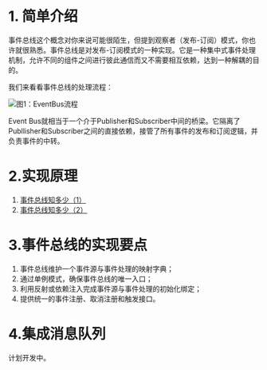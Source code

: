 

# 1. 简单介绍
事件总线这个概念对你来说可能很陌生，但提到观察者（发布-订阅）模式，你也许就很熟悉。事件总线是对发布-订阅模式的一种实现。它是一种集中式事件处理机制，允许不同的组件之间进行彼此通信而又不需要相互依赖，达到一种解耦的目的。

我们来看看事件总线的处理流程：

![图1：EventBus流程](http://upload-images.jianshu.io/upload_images/2799767-6f44bdefa88a23a2.png?imageMogr2/auto-orient/strip%7CimageView2/2/w/1240)

Event Bus就相当于一个介于Publisher和Subscriber中间的桥梁。它隔离了Publlisher和Subscriber之间的直接依赖，接管了所有事件的发布和订阅逻辑，并负责事件的中转。

# 2.实现原理
1. [事件总线知多少（1）](http://www.jianshu.com/p/22fbe7a7c120)
2. [事件总线知多少（2）](http://www.jianshu.com/p/61042d36b010)


# 3.事件总线的实现要点
1. 事件总线维护一个事件源与事件处理的映射字典；
2. 通过单例模式，确保事件总线的唯一入口；
3. 利用反射或依赖注入完成事件源与事件处理的初始化绑定；
4. 提供统一的事件注册、取消注册和触发接口。

# 4.集成消息队列
计划开发中。
